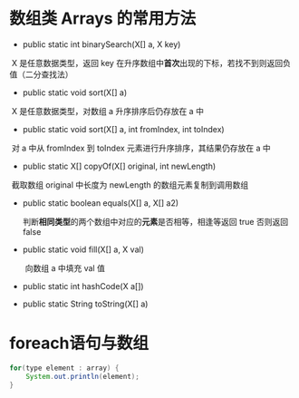 # 数组类 Arrays 的常用方法

- public static int binarySearch(X[] a, X key)

​			X 是任意数据类型，返回 key 在升序数组中**首次**出现的下标，若找不到则返回负值（二分查找法）

- public static void sort(X[] a)

​			X 是任意数据类型，对数组 a 升序排序后仍存放在 a 中

- public static void sort(X[] a, int fromIndex, int toIndex)

​			对 a 中从 fromIndex 到 toIndex 元素进行升序排序，其结果仍存放在 a 中

- public static X[] copyOf(X[] original, int newLength)

​			截取数组 original 中长度为 newLength 的数组元素复制到调用数组

- public static boolean equals(X[] a, X[] a2)

  ​	判断**相同类型**的两个数组中对应的**元素**是否相等，相逢等返回 true 否则返回 false

- public static void fill(X[] a, X val)

  ​	向数组 a 中填充 val 值

- public static int hashCode(X a[])

- public static String toString(X[] a)



# foreach语句与数组

```java
for(type element : array) {
    System.out.println(element);
}
```

